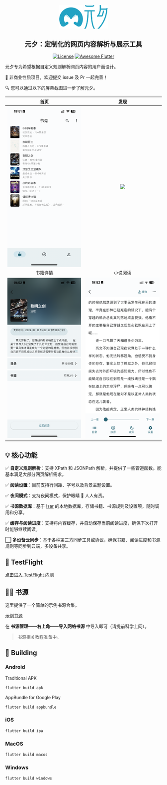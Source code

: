 <p align="center">
  <img
    src="https://github.com/CalsRanna/source_parser/blob/main/asset/image/logo.jpg?raw=true"
    width="15%"/>
  <img
    src="https://github.com/CalsRanna/source_parser/blob/main/asset/image/name.jpg?raw=true"
    width="15%"/>
</p>

<h2 align="center">元夕：定制化的网页内容解析与展示工具</h2>

<p align="center">
<!-- <a href="https://github.com/CalsRanna/source_parser/actions"><img src="https://github.com/CalsRanna/source_parser/workflows/Flutter/badge.svg" alt="Build Status"></a> -->
<!-- <a href="https://codecov.io/gh/CalsRanna/source_parser"><img src="https://codecov.io/gh/CalsRanna/source_parser/master/graph/badge.svg" alt="codeCov"></a> -->
<a href="https://github.com/CalsRanna/source_parser/blob/main/LICENSE"><img src="https://img.shields.io/github/license/CalsRanna/source_parser" alt="License"></a>
<a href="https://github.com/Solido/awesome-flutter"><img src="https://awesome.re/mentioned-badge.svg" alt="Awesome Flutter"></a>
</p>

元夕专为希望根据自定义规则解析网页内容的用户而设计。

🌟 非商业性质项目，欢迎提交 issue 及 Pr 一起完善！

🔍 您可以通过以下的屏幕截图进一步了解元夕。

<div align="center">

|               首页                |               发现                |
| :-------------------------------: | :-------------------------------: |
|    ![](/docs/images/books.jpg)    |  ![](/docs/images/discover.jpg)   |
|             书籍详情              |             小说阅读              |
| ![](/docs/images/book-detail.jpg) | ![](/docs/images/book-reader.jpg) |

</div>

## 💡 核心功能

✅ **自定义规则解析**：支持 XPath 和 JSONPath 解析，并提供了一些管道函数。能基本满足大部分网页解析需求。

✅ **阅读设置**：目前支持行间距、字号以及背景主题设置。

✅ **夜间模式**：支持夜间模式，保护眼睛 👀 人人有责。

✅ **书源数据库**：基于 [Isar](https://github.com/isar/isar) 的本地数据库，存储书籍、书源规则及设置项，随时调用和分享。

✅ **缓存与阅读进度**：支持将内容缓存，并自动保存当前阅读进度，确保下次打开时能够继续阅读。

⬜ **多设备云同步**：基于各种第三方同步工具或协议，确保书籍、阅读进度和书源规则等同步到云端，多设备共享。

##  TestFlight

[点击进入 TestFlight 内测](https://testflight.apple.com/join/eVmnwilc)

## 👩‍💻 书源

这里提供了一个简单的示例书源合集。

[示例书源](https://raw.githubusercontent.com/CalsRanna/rule_sample/master/sources.json)

在 **书源管理——右上角——导入网络书源** 中导入即可（请提前科学上网）。

> 书源相关教程准备中。

## 🔧 Building

### Android

Traditional APK

```bash
flutter build apk
```

AppBundle for Google Play

```bash
flutter build appbundle
```

### iOS

```bash
flutter build ipa
```

### MacOS

```bash
flutter build macos
```

### Windows

```bash
flutter build windows
```
